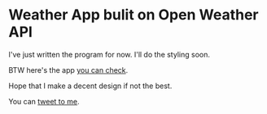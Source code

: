 # Weather App bulit on Open Weather API
 I've just written the program for now. I'll do the styling soon.

 BTW here's the app [you can check](https://weatherinnn.netlify.app/).

 Hope that I make a decent design if not the best.

 You can [tweet to me](https://twitter.com/priyanshu769).
